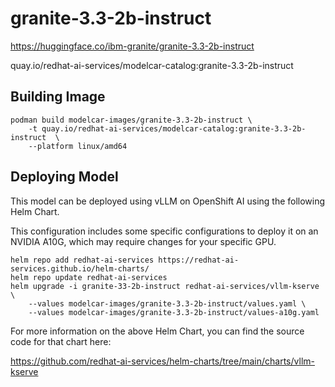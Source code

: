 # granite-3.3-2b-instruct

https://huggingface.co/ibm-granite/granite-3.3-2b-instruct

quay.io/redhat-ai-services/modelcar-catalog:granite-3.3-2b-instruct

## Building Image

```
podman build modelcar-images/granite-3.3-2b-instruct \
    -t quay.io/redhat-ai-services/modelcar-catalog:granite-3.3-2b-instruct  \
    --platform linux/amd64
```

## Deploying Model

This model can be deployed using vLLM on OpenShift AI using the following Helm Chart.

This configuration includes some specific configurations to deploy it on an NVIDIA A10G, which may require changes for your specific GPU.

```
helm repo add redhat-ai-services https://redhat-ai-services.github.io/helm-charts/
helm repo update redhat-ai-services
helm upgrade -i granite-33-2b-instruct redhat-ai-services/vllm-kserve \
    --values modelcar-images/granite-3.3-2b-instruct/values.yaml \
    --values modelcar-images/granite-3.3-2b-instruct/values-a10g.yaml
```

For more information on the above Helm Chart, you can find the source code for that chart here:

https://github.com/redhat-ai-services/helm-charts/tree/main/charts/vllm-kserve
